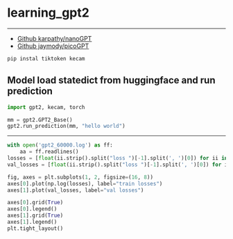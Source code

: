 # learning_gpt2
***
- [Github karpathy/nanoGPT](https://github.com/karpathy/nanoGPT)
- [Github jaymody/picoGPT](https://github.com/jaymody/picoGPT)
```sh
pip instal tiktoken kecam
```
## Model load statedict from huggingface and run prediction
  ```py
  import gpt2, kecam, torch

  mm = gpt2.GPT2_Base()
  gpt2.run_prediction(mm, "hello world")
  ```
***

```py
with open('gpt2_60000.log') as ff:
    aa = ff.readlines()
losses = [float(ii.strip().split("loss ")[-1].split(', ')[0]) for ii in aa[1:] if ii.startswith('iter ')]
val_losses = [float(ii.strip().split("loss ")[-1].split(', ')[0]) for ii in aa[1:] if ii.startswith('step ')]

fig, axes = plt.subplots(1, 2, figsize=(16, 8))
axes[0].plot(np.log(losses), label="train losses")
axes[1].plot(val_losses, label="val losses")

axes[0].grid(True)
axes[0].legend()
axes[1].grid(True)
axes[1].legend()
plt.tight_layout()
```
